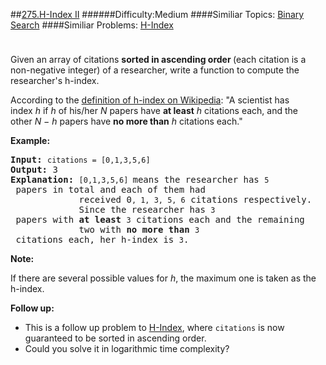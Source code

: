 ##[275.H-Index II](https://leetcode.com/problems/h-index-ii/description/ "275.H-Index II")
######Difficulty:Medium
####Similiar Topics:
  [Binary Search](https://leetcode.com//tag/binary-search)
####Similiar Problems:
  [H-Index](https://leetcode.com//problems/h-index)
<div class="question-description__3U1T" style="padding-top: 10px;"><div><p>Given an array of citations <strong>sorted&#160;in ascending order </strong>(each citation is a non-negative integer) of a researcher, write a function to compute the researcher's h-index.</p>

<p>According to the&#160;<a href="https://en.wikipedia.org/wiki/H-index" target="_blank">definition of h-index on Wikipedia</a>: "A scientist has index&#160;<i>h</i>&#160;if&#160;<i>h</i>&#160;of his/her&#160;<i>N</i>&#160;papers have&#160;<b>at least</b>&#160;<i>h</i>&#160;citations each, and the other&#160;<i>N &#8722; h</i>&#160;papers have&#160;<b>no more than</b>&#160;<i>h&#160;</i>citations each."</p>

<p><b>Example:</b></p>

<pre><b>Input:</b> <code>citations = [0,1,3,5,6]</code>
<b>Output:</b> 3 
<strong>Explanation: </strong><code>[0,1,3,5,6] </code>means the researcher has <code>5</code> papers in total and each of them had 
             received 0<code>, 1, 3, 5, 6</code> citations respectively. 
&#160;            Since the researcher has <code>3</code> papers with <b>at least</b> <code>3</code> citations each and the remaining 
&#160;            two with <b>no more than</b> <code>3</code> citations each, her h-index is <code>3</code>.</pre>

<p><strong>Note:</strong></p>

<p>If there are several possible values for&#160;<em>h</em>, the maximum one is taken as the h-index.</p>

<p><strong>Follow up:</strong></p>

<ul>
	<li>This is a follow up problem to&#160;<a href="/problems/h-index/description/">H-Index</a>, where <code>citations</code> is now guaranteed to be sorted in ascending order.</li>
	<li>Could you solve it in logarithmic time complexity?</li>
</ul>
</div></div><div> </div><div> </div><div> </div><div> </div><div> </div><div> </div><div> </div><div> </div><div> </div><div> </div><div> </div><div> </div><div> </div><div> </div><div> </div><div> </div><div> </div><div> </div><div> </div><div> </div><div> </div><div> </div><div> </div><div> </div><div> </div><div> </div><div> </div><div> </div><div> </div><div> </div><div> </div><div> </div><div> </div><div> </div><div> </div><div> </div><div> </div><div> </div><div> </div><div> </div><div> </div><div> </div><div> </div><div> </div><div> </div><div> </div><div> </div><div> </div><div> </div><div> </div><div> </div><div> </div><div> </div><div> </div><div> </div><div> </div><div> </div><div> </div><div> </div><div> </div><div> </div><div> </div><div> </div><div> </div><div> </div><div> </div><div> </div><div> </div><div> </div><div> </div><div> </div><div> </div><div> </div><div> </div><div> </div><div> </div><div> </div><div> </div><div> </div><div> </div><div> </div><div> </div><div> </div><div> </div><div> </div><div> </div><div> </div><div> </div><div> </div><div> </div><div> </div><div> </div><div> </div><div> </div><div> </div><div> </div><div> </div><div> </div><div> </div><div> </div><div> </div><div> </div><div> </div><div> </div><div> </div><div> </div><div> </div><div> </div><div> </div><div> </div><div> </div><div> </div>